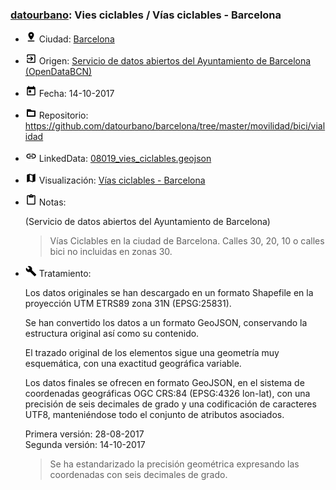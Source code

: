 ### [datourbano](https://github.com/datourbano): Vies ciclables / Vías ciclables - Barcelona

* ![](https://raw.githubusercontent.com/datourbano/simbologia/master/_/ubicacion_18.png) Ciudad: [Barcelona](https://datourbano.github.io/barcelona)
* ![](https://raw.githubusercontent.com/datourbano/simbologia/master/_/origen_18.png) Origen: [Servicio de datos abiertos del Ayuntamiento de Barcelona (OpenDataBCN)](http://opendata-ajuntament.barcelona.cat/data/es/dataset/vies-ciclables)
* ![](https://raw.githubusercontent.com/datourbano/simbologia/master/_/calendario_18.png) Fecha: 14-10-2017
* ![](https://raw.githubusercontent.com/datourbano/simbologia/master/_/carpeta_18.png) Repositorio: https://github.com/datourbano/barcelona/tree/master/movilidad/bici/vialidad
* ![](https://raw.githubusercontent.com/datourbano/simbologia/master/_/enlace_18.png) LinkedData: [08019_vies_ciclables.geojson](https://raw.githubusercontent.com/datourbano/barcelona/master/movilidad/bici/vialidad/08019_vies_ciclables.geojson)
* ![](https://raw.githubusercontent.com/datourbano/simbologia/master/_/mapa_18.png) Visualización: [Vías ciclables - Barcelona](https://datourbano.github.io/barcelona/movilidad/bici/vialidad/08019_vies_ciclables)
* ![](https://raw.githubusercontent.com/datourbano/simbologia/master/_/notas_18.png) Notas:

  (Servicio de datos abiertos del Ayuntamiento de Barcelona)
  >Vías Ciclables en la ciudad de Barcelona.
  >Calles 30, 20, 10 o calles bici no incluidas en zonas 30.

* ![](https://raw.githubusercontent.com/datourbano/simbologia/master/_/herramienta_18.png) Tratamiento:

  Los datos originales se han descargado en un formato Shapefile en la proyección UTM ETRS89 zona 31N (EPSG:25831). 

  Se han convertido los datos a un formato GeoJSON, conservando la estructura original así como su contenido.

  El trazado original de los elementos sigue una geometría muy esquemática, con una exactitud geográfica variable.

  Los datos finales se ofrecen en formato GeoJSON, en el sistema de coordenadas geográficas OGC CRS:84 (EPSG:4326 lon-lat), con una precisión de seis decimales de grado y una codificación de caracteres UTF8, manteniéndose todo el conjunto de atributos asociados.

  Primera versión: 28-08-2017  
  Segunda versión: 14-10-2017  
  >Se ha estandarizado la precisión geométrica expresando las coordenadas con seis decimales de grado.  

